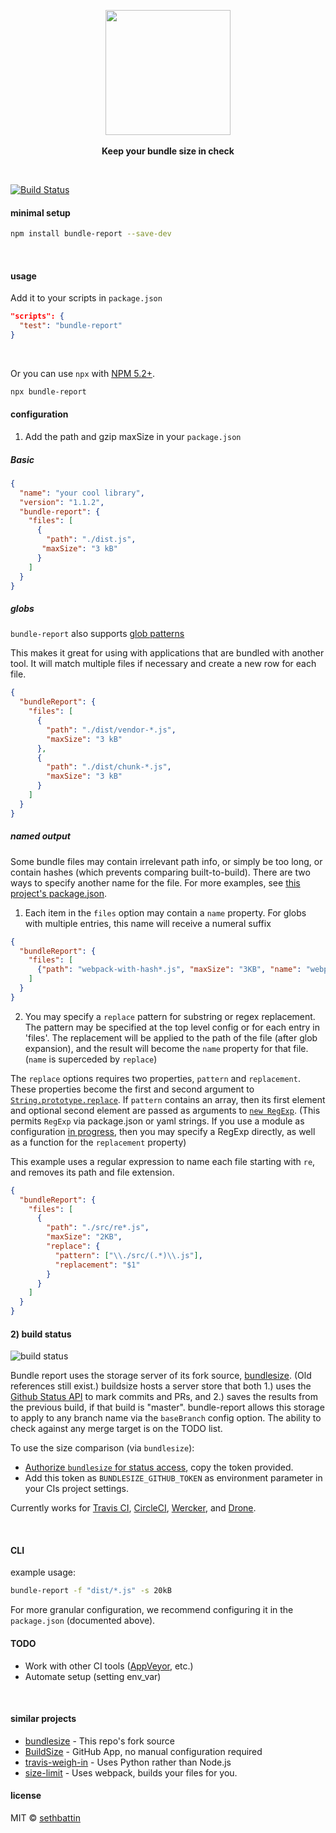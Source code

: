 <p align="center">
  <img src="https://cdn.rawgit.com/sethbattin/bundle-report/master/art/logo.png" height="200px">
  <br><br>
  <b>Keep your bundle size in check</b>
  <br>
</p>

&nbsp;

[![Build Status](https://travis-ci.org/sethbattin/bundle-report.svg?branch=parallel-dev)](https://travis-ci.org/sethbattin/bundlesize)

#### minimal setup

```sh
npm install bundle-report --save-dev
```

&nbsp;

#### usage

Add it to your scripts in `package.json`

```json
"scripts": {
  "test": "bundle-report"
}
```

&nbsp;

Or you can use `npx` with [NPM 5.2+](https://medium.com/@maybekatz/introducing-npx-an-npm-package-runner-55f7d4bd282b).

```sh
npx bundle-report
```

#### configuration

1) Add the path and gzip maxSize in your `package.json`

##### Basic

```json
{
  "name": "your cool library",
  "version": "1.1.2",
  "bundle-report": {
    "files": [
      {
        "path": "./dist.js",
       "maxSize": "3 kB"
      } 
    ]
  }
}
```
##### globs
`bundle-report` also supports [glob patterns](https://github.com/isaacs/node-glob)

This makes it great for using with applications that are bundled with another tool. It will match multiple files if necessary and create a new row for each file.

```json
{
  "bundleReport": {
    "files": [
      {
        "path": "./dist/vendor-*.js",
        "maxSize": "3 kB"
      },
      {
        "path": "./dist/chunk-*.js",
        "maxSize": "3 kB"
      }
    ]
  }
}
```

##### named output
Some bundle files may contain irrelevant path info, or simply be too long, or contain hashes (which prevents comparing built-to-build).  There are two ways to specify another name for the file.  For more examples, see [this project's package.json](https://github.com/sethbattin/bundle-report/blob/parallel-dev/package.json#L53-L79).

1. Each item in the `files` option may contain a `name` property.  For globs with multiple entries, this name will receive a numeral suffix

```json
{
  "bundleReport": {
    "files": [
      {"path": "webpack-with-hash*.js", "maxSize": "3KB", "name": "webpack"}
    ]
  }
}
```
2. You may specify a `replace` pattern for substring or regex replacement.  The pattern may be specified at the top level config or for each entry in 'files'.  The replacement will be applied to the path of the file (after glob expansion), and the result will become the `name` property for that file.  (`name` is superceded by `replace`)

The `replace` options requires two properties, `pattern` and `replacement`.  These properties become the first and second argument to [`String.prototype.replace`](https://developer.mozilla.org/en-US/docs/Web/JavaScript/Reference/Global_Objects/String/replace).  If `pattern` contains an array, then its first element and optional second element are passed as arguments to [`new RegExp`](https://developer.mozilla.org/en-US/docs/Web/JavaScript/Reference/Global_Objects/RegExp).  (This permits `RegExp` via package.json or yaml strings.  If you use a module as configuration [in progress](https://github.com/sethbattin/bundle-report/issues/5), then you may specify a RegExp directly, as well as a function for the `replacement` property)

This example uses a regular expression to name each file starting with `re`, and removes its path and file extension.

```json
{
  "bundleReport": {
    "files": [
      {
        "path": "./src/re*.js",
        "maxSize": "2KB",
        "replace": {
          "pattern": ["\\./src/(.*)\\.js"],
          "replacement": "$1"
        }
      }
    ]
  }
}
```

#### 2) build status

![build status](https://cdn.rawgit.com/sethbattin/bundle-report/master/art/status.png)

Bundle report uses the storage server of its fork source, [bundlesize](https://github.com/siddharthkp/bundlesize/).  (Old references still exist.)  buildsize hosts a server store that both 1.) uses the [Github Status API](https://developer.github.com/v3/repos/statuses/) to mark commits and PRs, and 2.) saves the results from the previous build, if that build is "master".  bundle-report allows this storage to apply to any branch name via the `baseBranch` config option.  The ability to check against any merge target is on the TODO list.

To use the size comparison (via `bundlesize`):
- [Authorize `bundlesize` for status access](https://github.com/login/oauth/authorize?scope=repo%3Astatus&client_id=6756cb03a8d6528aca5a), copy the token provided.
- Add this token as `BUNDLESIZE_GITHUB_TOKEN` as environment parameter in your CIs project settings.

Currently works for [Travis CI](https://travis-ci.org), [CircleCI](https://circleci.com/), [Wercker](http://www.wercker.com), and [Drone](http://readme.drone.io/).

&nbsp;

#### CLI

example usage:

```sh
bundle-report -f "dist/*.js" -s 20kB
```

For more granular configuration, we recommend configuring it in the `package.json` (documented above).

#### TODO

- Work with other CI tools ([AppVeyor](https://www.appveyor.com/), etc.)
- Automate setup (setting env_var)

&nbsp;

#### similar projects

- [bundlesize](https://github.com/siddharthkp/bundlesize/) - This repo's fork source
- [BuildSize](https://buildsize.org/) - GitHub App, no manual configuration required
- [travis-weigh-in](https://github.com/danvk/travis-weigh-in) - Uses Python rather than Node.js
- [size-limit](https://github.com/ai/size-limit) - Uses webpack, builds your files for you.

#### license

MIT © [sethbattin](https://github.com/sethbattin)

